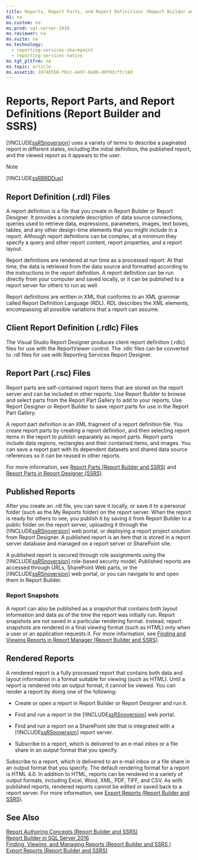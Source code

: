 ```yaml
---
title: Reports, Report Parts, and Report Definitions (Report Builder and SSRS)
H1: na
ms.custom: na
ms.prod: sql-server-2016
ms.reviewer: na
ms.suite: na
ms.technology: 
  - reporting-services-sharepoint
  - reporting-services-native
ms.tgt_pltfrm: na
ms.topic: article
ms.assetid: 2d746550-f8cc-4e97-8a06-d0f03cffc18d
---
```

# Reports, Report Parts, and Report Definitions (Report Builder and SSRS)
  [!INCLUDE[ssRSnoversion](../../Topics/TopicNameContainA/includes/ssRSnoversion_md.md)] uses a variety of terms to describe a paginated report in different states, including the initial definition, the published report, and the viewed report as it appears to the user.  
  
> [!NOTE]  
>  [!INCLUDE[ssRBRDDup](../../Topics/TopicNameContainA/includes/ssRBRDDup_md.md)]  
  
## Report Definition (.rdl) Files  
 A report definition is a file that you create in Report Builder or Report Designer. It provides a complete description of data source connections, queries used to retrieve data, expressions, parameters, images, text boxes, tables, and any other design-time elements that you might include in a report. Although report definitions can be complex, at a minimum they specify a query and other report content, report properties, and a report layout.  
  
 Report definitions are rendered at run time as a processed report. At that time, the data is retrieved from the data source and formatted according to the instructions in the report definition. A report definition can be run directly from your computer and saved locally, or it can be published to a report server for others to run as well.  
  
 Report definitions are written in XML that conforms to an XML grammar called Report Definition Language (RDL). RDL describes the XML elements, encompassing all possible variations that a report can assume.  
  
## Client Report Definition (.rdlc) Files  
 The Visual Studio Report Designer produces client report definition (.rdlc) files for use with the ReportViewer control. The .rdlc files can be converted to .rdl files for use with Reporting Services Report Designer.  
  
## Report Part (.rsc) Files  
 Report parts are self-contained report items that are stored on the report server and can be included in other reports. Use Report Builder to browse and select parts from the Report Part Gallery to add to your reports. Use Report Designer or Report Builder to save report parts for use in the Report Part Gallery.  
  
 A report part definition is an XML fragment of a report definition file. You create report parts by creating a report definition, and then selecting report items in the report to publish separately as report parts. Report parts include data regions, rectangles and their contained items, and images. You can save a report part with its dependent datasets and shared data source references so it can be reused in other reports.  
  
 For more information, see [Report Parts &#40;Report Builder and SSRS&#41;](../../Topics/TopicNameNotContainA/Report-Parts--Report-Builder-and-SSRS-.md) and [Report Parts in Report Designer &#40;SSRS&#41;](../../Topics/TopicNameNotContainA/Report-Parts-in-Report-Designer--SSRS-.md).  
  
## Published Reports  
 After you create an .rdl file, you can save it locally, or save it to a personal folder (such as the My Reports folder) on the report server. When the report is ready for others to see, you publish it by saving it from Report Builder to a public folder on the report server, uploading it through the [!INCLUDE[ssRSnoversion](../../Topics/TopicNameContainA/includes/ssRSnoversion_md.md)] web portal, or deploying a report project solution from Report Designer. A published report is an item that is stored in a report server database and managed on a report server or SharePoint site.  
  
 A published report is secured through role assignments using the [!INCLUDE[ssRSnoversion](../../Topics/TopicNameContainA/includes/ssRSnoversion_md.md)] role-based security model. Published reports are accessed through URLs, SharePoint Web parts, or the [!INCLUDE[ssRSnoversion](../../Topics/TopicNameContainA/includes/ssRSnoversion_md.md)] web portal, or you can navigate to and open them in Report Builder.  
  
### Report Snapshots  
 A report can also be published as a snapshot that contains both layout information and data as of the time the report was initially run. Report snapshots are not saved in a particular rendering format. Instead, report snapshots are rendered in a final viewing format (such as HTML) only when a user or an application requests it. For more information, see [Finding and Viewing Reports in Report Manager &#40;Report Builder and SSRS&#41;](../Topic/Finding%20and%20Viewing%20Reports%20in%20Report%20Manager%20\(Report%20Builder%20and%20SSRS\).md).  
  
## Rendered Reports  
 A rendered report is a fully processed report that contains both data and layout information in a format suitable for viewing (such as HTML). Until a report is rendered into an output format, it cannot be viewed. You can render a report by doing one of the following:  
  
-   Create or open a report in Report Builder or Report Designer and run it.  
  
-   Find and run a report in the [!INCLUDE[ssRSnoversion](../../Topics/TopicNameContainA/includes/ssRSnoversion_md.md)] web portal.  
  
-   Find and run a report on a SharePoint site that is integrated with a [!INCLUDE[ssRSnoversion](../../Topics/TopicNameContainA/includes/ssRSnoversion_md.md)] report server.  
  
-   Subscribe to a report, which is delivered to an e-mail inbox or a file share in an output format that you specify.  
  
 Subscribe to a report, which is delivered to an e-mail inbox or a file share in an output format that you specify. The default rendering format for a report is HTML 4.0. In addition to HTML, reports can be rendered in a variety of output formats, including Excel, Word, XML, PDF, TIFF, and CSV. As with published reports, rendered reports cannot be edited or saved back to a report server. For more information, see [Export Reports &#40;Report Builder and SSRS&#41;](../../Topics/TopicNameNotContainA/Export-Reports--Report-Builder-and-SSRS-.md).  
  
## See Also  
 [Report Authoring Concepts &#40;Report Builder and SSRS&#41;](../../Topics/TopicNameNotContainA/Report-Authoring-Concepts--Report-Builder-and-SSRS-.md)   
 [Report Builder in SQL Server 2016](../../Topics/TopicNameNotContainA/Report-Builder-in-SQL-Server-2016.md)   
 [Finding, Viewing, and Managing Reports &#40;Report Builder and SSRS &#41;](../../Topics/TopicNameNotContainA/Finding--Viewing--and-Managing-Reports--Report-Builder-and-SSRS--.md)   
 [Export Reports &#40;Report Builder and SSRS&#41;](../../Topics/TopicNameNotContainA/Export-Reports--Report-Builder-and-SSRS-.md)  
  
  